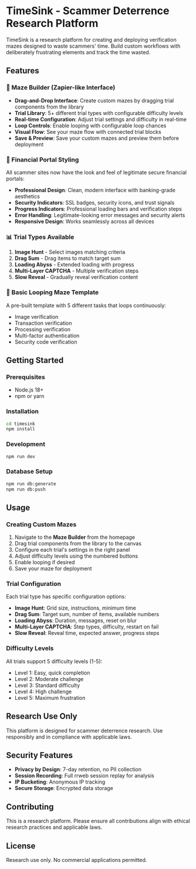 # TimeSink - Scammer Deterrence Research Platform

TimeSink is a research platform for creating and deploying verification mazes designed to waste scammers' time. Build custom workflows with deliberately frustrating elements and track the time wasted.

## Features

### 🎯 Maze Builder (Zapier-like Interface)
- **Drag-and-Drop Interface**: Create custom mazes by dragging trial components from the library
- **Trial Library**: 5+ different trial types with configurable difficulty levels
- **Real-time Configuration**: Adjust trial settings and difficulty in real-time
- **Loop Controls**: Enable looping with configurable loop chances
- **Visual Flow**: See your maze flow with connected trial blocks
- **Save & Preview**: Save your custom mazes and preview them before deployment

### 🏦 Financial Portal Styling
All scammer sites now have the look and feel of legitimate secure financial portals:
- **Professional Design**: Clean, modern interface with banking-grade aesthetics
- **Security Indicators**: SSL badges, security icons, and trust signals
- **Progress Indicators**: Professional loading bars and verification steps
- **Error Handling**: Legitimate-looking error messages and security alerts
- **Responsive Design**: Works seamlessly across all devices

### 📊 Trial Types Available
1. **Image Hunt** - Select images matching criteria
2. **Drag Sum** - Drag items to match target sum
3. **Loading Abyss** - Extended loading with progress
4. **Multi-Layer CAPTCHA** - Multiple verification steps
5. **Slow Reveal** - Gradually reveal verification content

### 🔄 Basic Looping Maze Template
A pre-built template with 5 different tasks that loops continuously:
- Image verification
- Transaction verification
- Processing verification
- Multi-factor authentication
- Security code verification

## Getting Started

### Prerequisites
- Node.js 18+ 
- npm or yarn

### Installation
```bash
cd timesink
npm install
```

### Development
```bash
npm run dev
```

### Database Setup
```bash
npm run db:generate
npm run db:push
```

## Usage

### Creating Custom Mazes
1. Navigate to the **Maze Builder** from the homepage
2. Drag trial components from the library to the canvas
3. Configure each trial's settings in the right panel
4. Adjust difficulty levels using the numbered buttons
5. Enable looping if desired
6. Save your maze for deployment

### Trial Configuration
Each trial type has specific configuration options:
- **Image Hunt**: Grid size, instructions, minimum time
- **Drag Sum**: Target sum, number of items, available numbers
- **Loading Abyss**: Duration, messages, reset on blur
- **Multi-Layer CAPTCHA**: Step types, difficulty, restart on fail
- **Slow Reveal**: Reveal time, expected answer, progress steps

### Difficulty Levels
All trials support 5 difficulty levels (1-5):
- Level 1: Easy, quick completion
- Level 2: Moderate challenge
- Level 3: Standard difficulty
- Level 4: High challenge
- Level 5: Maximum frustration

## Research Use Only

This platform is designed for scammer deterrence research. Use responsibly and in compliance with applicable laws.

## Security Features

- **Privacy by Design**: 7-day retention, no PII collection
- **Session Recording**: Full rrweb session replay for analysis
- **IP Bucketing**: Anonymous IP tracking
- **Secure Storage**: Encrypted data storage

## Contributing

This is a research platform. Please ensure all contributions align with ethical research practices and applicable laws.

## License

Research use only. No commercial applications permitted.